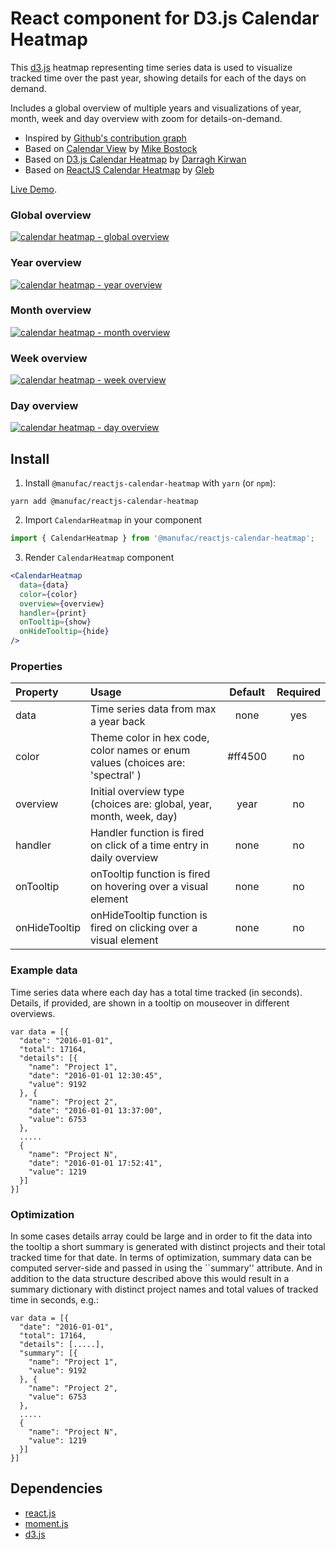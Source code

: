 # React component for D3.js Calendar Heatmap

This [d3.js](https://d3js.org/) heatmap representing time series data is used to visualize tracked time over the past year, showing details for each of the days on demand.

Includes a global overview of multiple years and visualizations of year, month, week and day overview with zoom for details-on-demand.

- Inspired by [Github's contribution graph](https://help.github.com/articles/viewing-contributions-on-your-profile/#contributions-calendar)
- Based on [Calendar View](https://bl.ocks.org/mbostock/4063318) by [Mike Bostock](https://github.com/mbostock)
- Based on [D3.js Calendar Heatmap](https://github.com/DKirwan/calendar-heatmap) by [Darragh Kirwan](https://github.com/DKirwan)
- Based on [ReactJS Calendar Heatmap](https://github.com/g1eb/reactjs-calendar-heatmap) by [Gleb](https://github.com/g1eb)

[Live Demo](https://manufac-analytics.github.io/reactjs-calendar-heatmap/).

### Global overview

[![calendar heatmap - global overview](https://raw.githubusercontent.com/g1eb/reactjs-calendar-heatmap/master/images/screenshot_global_overview.png)](https://rawgit.com/g1eb/reactjs-calendar-heatmap/master/)

### Year overview

[![calendar heatmap - year overview](https://raw.githubusercontent.com/g1eb/reactjs-calendar-heatmap/master/images/screenshot_year_overview.png)](https://rawgit.com/g1eb/reactjs-calendar-heatmap/master/)

### Month overview

[![calendar heatmap - month overview](https://raw.githubusercontent.com/g1eb/reactjs-calendar-heatmap/master/images/screenshot_month_overview.png)](https://rawgit.com/g1eb/reactjs-calendar-heatmap/master/)

### Week overview

[![calendar heatmap - week overview](https://raw.githubusercontent.com/g1eb/reactjs-calendar-heatmap/master/images/screenshot_week_overview.png)](https://rawgit.com/g1eb/reactjs-calendar-heatmap/master/)

### Day overview

[![calendar heatmap - day overview](https://raw.githubusercontent.com/g1eb/reactjs-calendar-heatmap/master/images/screenshot_day_overview.png)](https://rawgit.com/g1eb/reactjs-calendar-heatmap/master/)

## Install

1. Install `@manufac/reactjs-calendar-heatmap` with `yarn` (or `npm`):

```
yarn add @manufac/reactjs-calendar-heatmap
```

2. Import `CalendarHeatmap` in your component

```js
import { CalendarHeatmap } from '@manufac/reactjs-calendar-heatmap';
```

3. Render `CalendarHeatmap` component

```jsx
<CalendarHeatmap
  data={data}
  color={color}
  overview={overview}
  handler={print}
  onTooltip={show}
  onHideTooltip={hide}
/>
```

### Properties

| Property      | Usage                                                                          | Default | Required |
|:--------------|:-------------------------------------------------------------------------------|:-------:|:--------:|
| data          | Time series data from max a year back                                          |  none   |   yes    |
| color         | Theme color in hex code, color names or enum values (choices are: 'spectral' ) | #ff4500 |    no    |
| overview      | Initial overview type (choices are: global, year, month, week, day)            |  year   |    no    |
| handler       | Handler function is fired on click of a time entry in daily overview           |  none   |    no    |
| onTooltip     | onTooltip function is fired on hovering over a visual element                  |  none   |    no    |
| onHideTooltip | onHideTooltip function is fired on clicking over a visual element              |  none   |    no    |

### Example data

Time series data where each day has a total time tracked (in seconds).  
Details, if provided, are shown in a tooltip on mouseover in different overviews.

```
var data = [{
  "date": "2016-01-01",
  "total": 17164,
  "details": [{
    "name": "Project 1",
    "date": "2016-01-01 12:30:45",
    "value": 9192
  }, {
    "name": "Project 2",
    "date": "2016-01-01 13:37:00",
    "value": 6753
  },
  .....
  {
    "name": "Project N",
    "date": "2016-01-01 17:52:41",
    "value": 1219
  }]
}]
```

### Optimization

In some cases details array could be large and in order to fit the data into the tooltip a short summary is generated with distinct projects and their total tracked time for that date.
In terms of optimization, summary data can be computed server-side and passed in using the ``summary'' attribute.
And in addition to the data structure described above this would result in a summary dictionary with distinct project names and total values of tracked time in seconds, e.g.:

```
var data = [{
  "date": "2016-01-01",
  "total": 17164,
  "details": [.....],
  "summary": [{
    "name": "Project 1",
    "value": 9192
  }, {
    "name": "Project 2",
    "value": 6753
  },
  .....
  {
    "name": "Project N",
    "value": 1219
  }]
}]
```

## Dependencies

- [react.js](https://reactjs.org/)
- [moment.js](https://momentjs.com/)
- [d3.js](https://d3js.org/)
